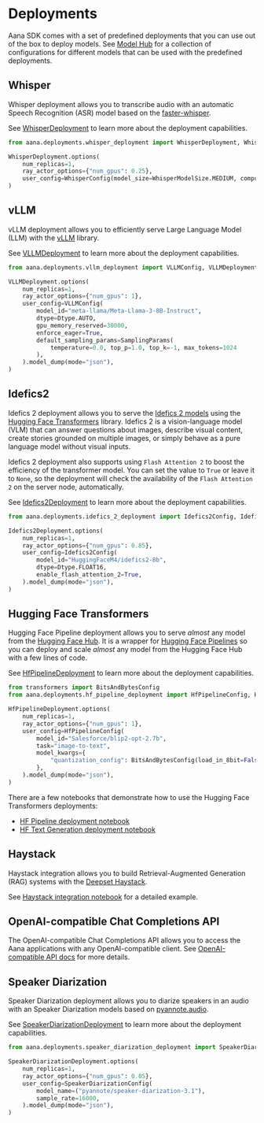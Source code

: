 # Deployments

Aana SDK comes with a set of predefined deployments that you can use out of the box to deploy models. See [Model Hub](./model_hub/index.md) for a collection of configurations for different models that can be used with the predefined deployments.

## Whisper

Whisper deployment allows you to transcribe audio with an automatic Speech Recognition (ASR) model based on the [faster-whisper](https://github.com/SYSTRAN/faster-whisper). 

See [WhisperDeployment](./../reference/deployments.md#aana.deployments.WhisperDeployment) to learn more about the deployment capabilities.

```python
from aana.deployments.whisper_deployment import WhisperDeployment, WhisperConfig, WhisperModelSize, WhisperComputeType

WhisperDeployment.options(
    num_replicas=1,
    ray_actor_options={"num_gpus": 0.25},
    user_config=WhisperConfig(model_size=WhisperModelSize.MEDIUM, compute_type=WhisperComputeType.FLOAT16).model_dump(mode="json"),
)
```

## vLLM

vLLM deployment allows you to efficiently serve Large Language Model (LLM) with the [vLLM](https://github.com/vllm-project/vllm/) library.

See [VLLMDeployment](./../reference/deployments.md#aana.deployments.VLLMDeployment) to learn more about the deployment capabilities.

```python
from aana.deployments.vllm_deployment import VLLMConfig, VLLMDeployment

VLLMDeployment.options(
    num_replicas=1,
    ray_actor_options={"num_gpus": 1},
    user_config=VLLMConfig(
        model_id="meta-llama/Meta-Llama-3-8B-Instruct",
        dtype=Dtype.AUTO,
        gpu_memory_reserved=30000,
        enforce_eager=True,
        default_sampling_params=SamplingParams(
            temperature=0.0, top_p=1.0, top_k=-1, max_tokens=1024
        ),
    ).model_dump(mode="json"),
)
```

## Idefics2

Idefics 2 deployment allows you to serve the [Idefics 2 models](https://huggingface.co/docs/transformers/main/en/model_doc/idefics2) using the [Hugging Face Transformers](https://huggingface.co/transformers/) library. Idefics 2 is a vision-language model (VLM) that can answer questions about images, describe visual content, create stories grounded on multiple images, or simply behave as a pure language model without visual inputs.

Idefics 2 deployment also supports using `Flash Attention 2` to boost the efficiency of the transformer model. You can set the value to `True` or leave it to `None`, so the deployment will check the availability of the `Flash Attention 2` on the server node, automatically.

See [Idefics2Deployment](./../reference/deployments.md#aana.deployments.Idefics2Deployment) to learn more about the deployment capabilities.

```python
from aana.deployments.idefics_2_deployment import Idefics2Config, Idefics2Deployment

Idefics2Deployment.options(
    num_replicas=1,
    ray_actor_options={"num_gpus": 0.85},
    user_config=Idefics2Config(
        model_id="HuggingFaceM4/idefics2-8b",
        dtype=Dtype.FLOAT16,
        enable_flash_attention_2=True,
    ).model_dump(mode="json"),
)
```

## Hugging Face Transformers

Hugging Face Pipeline deployment allows you to serve *almost* any model from the [Hugging Face Hub](https://huggingface.co/models). It is a wrapper for [Hugging Face Pipelines](https://huggingface.co/transformers/main_classes/pipelines.html) so you can deploy and scale *almost* any model from the Hugging Face Hub with a few lines of code.

See [HfPipelineDeployment](./../reference/deployments.md#aana.deployments.HfPipelineDeployment) to learn more about the deployment capabilities.

```python
from transformers import BitsAndBytesConfig
from aana.deployments.hf_pipeline_deployment import HfPipelineConfig, HfPipelineDeployment

HfPipelineDeployment.options(
    num_replicas=1,
    ray_actor_options={"num_gpus": 1},
    user_config=HfPipelineConfig(
        model_id="Salesforce/blip2-opt-2.7b",
        task="image-to-text",
        model_kwargs={
            "quantization_config": BitsAndBytesConfig(load_in_8bit=False, load_in_4bit=True),
        },
    ).model_dump(mode="json"),
)
```

There are a few notebooks that demonstrate how to use the Hugging Face Transformers deployments:

- [HF Pipeline deployment notebook](https://github.com/mobiusml/aana_sdk/tree/main/notebooks/hf_pipeline_deployment.ipynb)
- [HF Text Generation deployment notebook](https://github.com/mobiusml/aana_sdk/tree/main/notebooks/hf_text_gen_deployment.ipynb)

## Haystack

Haystack integration allows you to build Retrieval-Augmented Generation (RAG) systems with the [Deepset Haystack](https://github.com/deepset-ai/haystack). 

See [Haystack integration notebook](https://github.com/mobiusml/aana_sdk/tree/main/notebooks/haystack_integration.ipynb) for a detailed example.

## OpenAI-compatible Chat Completions API

The OpenAI-compatible Chat Completions API allows you to access the Aana applications with any OpenAI-compatible client. See [OpenAI-compatible API docs](openai_api.md) for more details.

## Speaker Diarization

Speaker Diarization deployment allows you to diarize speakers in an audio with an Speaker Diarization models based on [pyannote.audio](https://github.com/pyannote/pyannote-audio). 

See [SpeakerDiarizationDeployment](./../reference/deployments.md#aana.deployments.SpeakerDiarizationDeployment) to learn more about the deployment capabilities.

```python
from aana.deployments.speaker_diarization_deployment import SpeakerDiarizationDeployment, SpeakerDiarizationConfig

SpeakerDiarizationDeployment.options(
    num_replicas=1,
    ray_actor_options={"num_gpus": 0.05},
    user_config=SpeakerDiarizationConfig(
        model_name=("pyannote/speaker-diarization-3.1"),
        sample_rate=16000,
    ).model_dump(mode="json"),
)
```

